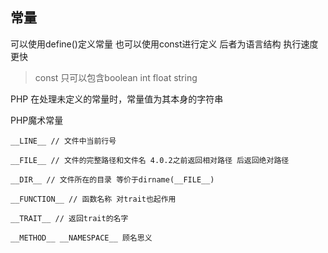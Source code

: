 ## 常量

可以使用define()定义常量 也可以使用const进行定义 后者为语言结构 执行速度更快

> const 只可以包含boolean int float string

PHP 在处理未定义的常量时，常量值为其本身的字符串

PHP魔术常量

```
__LINE__ // 文件中当前行号

__FILE__ // 文件的完整路径和文件名 4.0.2之前返回相对路径 后返回绝对路径

__DIR__ // 文件所在的目录 等价于dirname(__FILE__)

__FUNCTION__ // 函数名称 对trait也起作用

__TRAIT__ // 返回trait的名字

__METHOD__ __NAMESPACE__ 顾名思义
```

